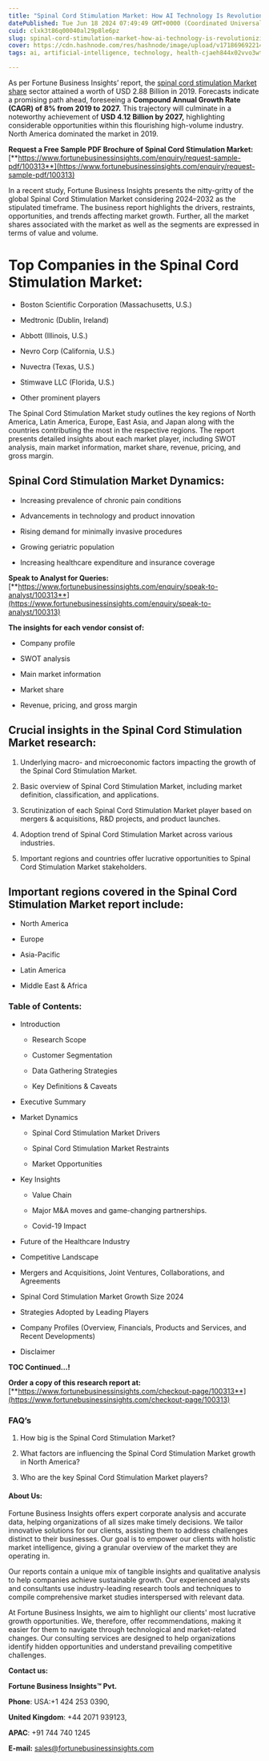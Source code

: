 ```yaml
---
title: "Spinal Cord Stimulation Market: How AI Technology Is Revolutionizing Pain Management"
datePublished: Tue Jun 18 2024 07:49:49 GMT+0000 (Coordinated Universal Time)
cuid: clxk3t86q00040al29p8le6pz
slug: spinal-cord-stimulation-market-how-ai-technology-is-revolutionizing-pain-management
cover: https://cdn.hashnode.com/res/hashnode/image/upload/v1718696922140/8876b588-3c97-4c31-9f45-f654dab86221.png
tags: ai, artificial-intelligence, technology, health-cjaeh844x02vvo3wtj5r2s75q, healthcare, spinal-cord-stimulation-market

---
```


As per Fortune Business Insights’ report, the [spinal cord stimulation Market share](https://www.fortunebusinessinsights.com/industry-reports/spinal-cord-stimulation-market-100313) sector attained a worth of USD 2.88 Billion in 2019. Forecasts indicate a promising path ahead, foreseeing a **Compound Annual Growth Rate (CAGR) of 8% from 2019 to 2027.** This trajectory will culminate in a noteworthy achievement of **USD 4.12 Billion by 2027,** highlighting considerable opportunities within this flourishing high-volume industry. North America dominated the market in 2019.

**Request a Free Sample PDF Brochure of Spinal Cord Stimulation Market:** [**https://www.fortunebusinessinsights.com/enquiry/request-sample-pdf/100313**](https://www.fortunebusinessinsights.com/enquiry/request-sample-pdf/100313)

In a recent study, Fortune Business Insights presents the nitty-gritty of the global Spinal Cord Stimulation Market considering 2024–2032 as the stipulated timeframe. The business report highlights the drivers, restraints, opportunities, and trends affecting market growth. Further, all the market shares associated with the market as well as the segments are expressed in terms of value and volume.

# **Top Companies in the Spinal Cord Stimulation Market:**

* Boston Scientific Corporation (Massachusetts, U.S.)
    
* Medtronic (Dublin, Ireland)
    
* Abbott (Illinois, U.S.)
    
* Nevro Corp (California, U.S.)
    
* Nuvectra (Texas, U.S.)
    
* Stimwave LLC (Florida, U.S.)
    
* Other prominent players
    

The Spinal Cord Stimulation Market study outlines the key regions of North America, Latin America, Europe, East Asia, and Japan along with the countries contributing the most in the respective regions. The report presents detailed insights about each market player, including SWOT analysis, main market information, market share, revenue, pricing, and gross margin.

## Spinal Cord Stimulation Market **Dynamics**:

* Increasing prevalence of chronic pain conditions
    
* Advancements in technology and product innovation
    
* Rising demand for minimally invasive procedures
    
* Growing geriatric population
    
* Increasing healthcare expenditure and insurance coverage
    

**Speak to Analyst for Queries:** [**https://www.fortunebusinessinsights.com/enquiry/speak-to-analyst/100313**](https://www.fortunebusinessinsights.com/enquiry/speak-to-analyst/100313)

**The insights for each vendor consist of:**

* Company profile
    
* SWOT analysis
    
* Main market information
    
* Market share
    
* Revenue, pricing, and gross margin
    

## **Crucial insights in the Spinal Cord Stimulation Market research:**

1. Underlying macro- and microeconomic factors impacting the growth of the Spinal Cord Stimulation Market.
    
2. Basic overview of Spinal Cord Stimulation Market, including market definition, classification, and applications.
    
3. Scrutinization of each Spinal Cord Stimulation Market player based on mergers & acquisitions, R&D projects, and product launches.
    
4. Adoption trend of Spinal Cord Stimulation Market across various industries.
    
5. Important regions and countries offer lucrative opportunities to Spinal Cord Stimulation Market stakeholders.
    

## **Important regions covered in the Spinal Cord Stimulation Market report include:**

* North America
    
* Europe
    
* Asia-Pacific
    
* Latin America
    
* Middle East & Africa
    

### **Table of Contents:**

* Introduction
    
    * Research Scope
        
    * Customer Segmentation
        
    * Data Gathering Strategies
        
    * Key Definitions & Caveats
        
* Executive Summary
    
* Market Dynamics
    
    * Spinal Cord Stimulation Market Drivers
        
    * Spinal Cord Stimulation Market Restraints
        
    * Market Opportunities
        
* Key Insights
    
    * Value Chain
        
    * Major M&A moves and game-changing partnerships.
        
    * Covid-19 Impact
        
* Future of the Healthcare Industry
    
* Competitive Landscape
    
* Mergers and Acquisitions, Joint Ventures, Collaborations, and Agreements
    
* Spinal Cord Stimulation Market Growth Size 2024
    
* Strategies Adopted by Leading Players
    
* Company Profiles (Overview, Financials, Products and Services, and Recent Developments)
    
* Disclaimer
    

**TOC Continued…!**

**Order a copy of this research report at:** [**https://www.fortunebusinessinsights.com/checkout-page/100313**](https://www.fortunebusinessinsights.com/checkout-page/100313)

### **FAQ’s**

1. How big is the Spinal Cord Stimulation Market?
    
2. What factors are influencing the Spinal Cord Stimulation Market growth in North America?
    
3. Who are the key Spinal Cord Stimulation Market players?
    

#### **About Us:**

Fortune Business Insights offers expert corporate analysis and accurate data, helping organizations of all sizes make timely decisions. We tailor innovative solutions for our clients, assisting them to address challenges distinct to their businesses. Our goal is to empower our clients with holistic market intelligence, giving a granular overview of the market they are operating in.

Our reports contain a unique mix of tangible insights and qualitative analysis to help companies achieve sustainable growth. Our experienced analysts and consultants use industry-leading research tools and techniques to compile comprehensive market studies interspersed with relevant data.

At Fortune Business Insights, we aim to highlight our clients' most lucrative growth opportunities. We, therefore, offer recommendations, making it easier for them to navigate through technological and market-related changes. Our consulting services are designed to help organizations identify hidden opportunities and understand prevailing competitive challenges.

**Contact us:**

**Fortune Business Insights™ Pvt.**

**Phone**: USA:+1 424 253 0390,

**United Kingdom**: +44 2071 939123,

**APAC**: +91 744 740 1245

**E-mail:** [sales@fortunebusinessinsights.com](mailto:sales@fortunebusinessinsights.com)